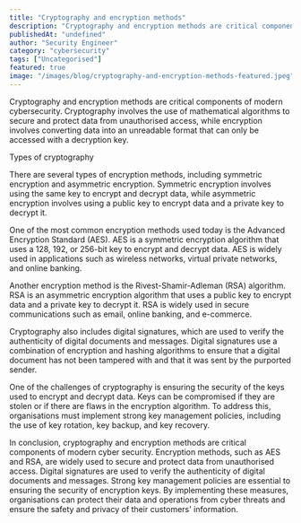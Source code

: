 ```yaml
---
title: "Cryptography and encryption methods"
description: "Cryptography and encryption methods are critical components of modern cybersecurity. Cryptography involves the use of mathematical algorithms to secure and prot..."
publishedAt: "undefined"
author: "Security Engineer"
category: "cybersecurity"
tags: ["Uncategorised"]
featured: true
image: "/images/blog/cryptography-and-encryption-methods-featured.jpeg"
---
```


Cryptography and encryption methods are critical components of modern cybersecurity. Cryptography involves the use of mathematical algorithms to secure and protect data from unauthorised access, while encryption involves converting data into an unreadable format that can only be accessed with a decryption key.

Types of cryptography 

There are several types of encryption methods, including symmetric encryption and asymmetric encryption. Symmetric encryption involves using the same key to encrypt and decrypt data, while asymmetric encryption involves using a public key to encrypt data and a private key to decrypt it.

One of the most common encryption methods used today is the Advanced Encryption Standard (AES). AES is a symmetric encryption algorithm that uses a 128, 192, or 256-bit key to encrypt and decrypt data. AES is widely used in applications such as wireless networks, virtual private networks, and online banking.

Another encryption method is the Rivest-Shamir-Adleman (RSA) algorithm. RSA is an asymmetric encryption algorithm that uses a public key to encrypt data and a private key to decrypt it. RSA is widely used in secure communications such as email, online banking, and e-commerce.

Cryptography also includes digital signatures, which are used to verify the authenticity of digital documents and messages. Digital signatures use a combination of encryption and hashing algorithms to ensure that a digital document has not been tampered with and that it was sent by the purported sender.

One of the challenges of cryptography is ensuring the security of the keys used to encrypt and decrypt data. Keys can be compromised if they are stolen or if there are flaws in the encryption algorithm. To address this, organisations must implement strong key management policies, including the use of key rotation, key backup, and key recovery.

In conclusion, cryptography and encryption methods are critical components of modern cyber security. Encryption methods, such as AES and RSA, are widely used to secure and protect data from unauthorised access. Digital signatures are used to verify the authenticity of digital documents and messages. Strong key management policies are essential to ensuring the security of encryption keys. By implementing these measures, organisations can protect their data and operations from cyber threats and ensure the safety and privacy of their customers' information.
